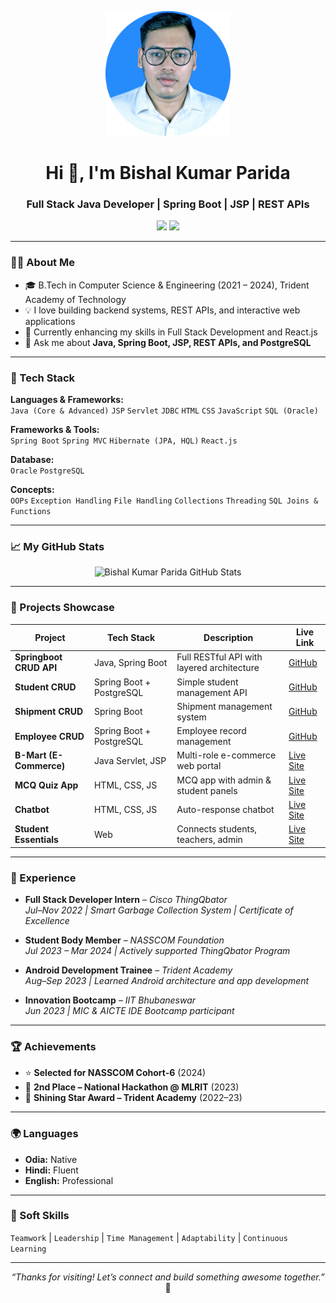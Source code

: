 <p align="center">
  <img src="bishal.png" alt="Profile" width="200" height="200" style="border-radius: 50;" />
</p>


<h1 align="center">Hi 👋, I'm Bishal Kumar Parida</h1>
<h3 align="center">Full Stack Java Developer | Spring Boot | JSP | REST APIs</h3>

<p align="center">
  <a href="https://github.com/B766-p"><img src="https://img.shields.io/github/followers/B766-p?label=GitHub&style=social" /></a>
  <a href="https://www.linkedin.com/in/bishal-kumar-parida-830197199/"><img src="https://img.shields.io/badge/LinkedIn-blue?logo=linkedin&style=flat-square" /></a>
</p>

---

### 👨‍💻 About Me
- 🎓 B.Tech in Computer Science & Engineering (2021 – 2024), Trident Academy of Technology  
- 💡 I love building backend systems, REST APIs, and interactive web applications  
- 🌱 Currently enhancing my skills in Full Stack Development and React.js  
- 💬 Ask me about **Java, Spring Boot, JSP, REST APIs, and PostgreSQL**

---

### 🚀 Tech Stack

**Languages & Frameworks:**  
`Java (Core & Advanced)` `JSP` `Servlet` `JDBC` `HTML` `CSS` `JavaScript` `SQL (Oracle)`  

**Frameworks & Tools:**  
`Spring Boot` `Spring MVC` `Hibernate (JPA, HQL)` `React.js`  

**Database:**  
`Oracle` `PostgreSQL`  

**Concepts:**  
`OOPs` `Exception Handling` `File Handling` `Collections` `Threading` `SQL Joins & Functions`

---

### 📈 My GitHub Stats
<p align="center">
  <img src="https://github-readme-stats.vercel.app/api?username=B766-p&show_icons=true&theme=radical" alt="Bishal Kumar Parida GitHub Stats" />
</p>

---

### 🔧 Projects Showcase

| Project | Tech Stack | Description | Live Link |
|--------|------------|-------------|-----------|
| **Springboot CRUD API** | Java, Spring Boot | Full RESTful API with layered architecture | [GitHub](https://github.com/B766-p/Springboot_crud_operations_RestApi) |
| **Student CRUD** | Spring Boot + PostgreSQL | Simple student management API | [GitHub](https://github.com/B766-p/Student_Crud_SpringBoot_postgressql) |
| **Shipment CRUD** | Spring Boot | Shipment management system | [GitHub](https://github.com/B766-p/Shipment-Crud-spring-Boot) |
| **Employee CRUD** | Spring Boot + PostgreSQL | Employee record management | [GitHub](https://github.com/B766-p/Employee_Crud_SpringBOOt_postgressql) |
| **B-Mart (E-Commerce)** | Java Servlet, JSP | Multi-role e-commerce web portal | [Live Site](https://b766-p.github.io/Bmart/) |
| **MCQ Quiz App** | HTML, CSS, JS | MCQ app with admin & student panels | [Live Site](https://b766-p.github.io/Mcq_Quizz_app/) |
| **Chatbot** | HTML, CSS, JS | Auto-response chatbot | [Live Site](https://b766-p.github.io/CHARTBOAT/) |
| **Student Essentials** | Web | Connects students, teachers, admin | [Live Site](https://b766-p.github.io/Student_Essential/) |

---

### 💼 Experience

- **Full Stack Developer Intern** – *Cisco ThingQbator*  
  _Jul–Nov 2022 | Smart Garbage Collection System | Certificate of Excellence_

- **Student Body Member** – *NASSCOM Foundation*  
  _Jul 2023 – Mar 2024 | Actively supported ThingQbator Program_

- **Android Development Trainee** – *Trident Academy*  
  _Aug–Sep 2023 | Learned Android architecture and app development_

- **Innovation Bootcamp** – *IIT Bhubaneswar*  
  _Jun 2023 | MIC & AICTE IDE Bootcamp participant_

---

### 🏆 Achievements

- ⭐ **Selected for NASSCOM Cohort-6** (2024)  
- 🥈 **2nd Place – National Hackathon @ MLRIT** (2023)  
- 🌟 **Shining Star Award – Trident Academy** (2022–23)

---

### 🌍 Languages

- **Odia:** Native  
- **Hindi:** Fluent  
- **English:** Professional

---

### 🤝 Soft Skills

`Teamwork` | `Leadership` | `Time Management` | `Adaptability` | `Continuous Learning`

---

<p align="center">
  <i>“Thanks for visiting! Let’s connect and build something awesome together.”</i> 🚀
</p>
